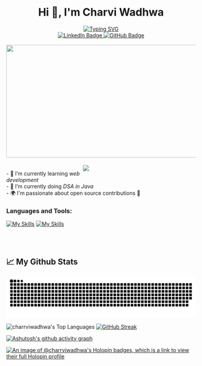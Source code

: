 
<h1 align="center">Hi 🌻, I'm Charvi Wadhwa</h1>
<!-- <h3 align="center">A passionate developer from India</h3> -->
<div align="center">
<a href="https://git.io/typing-svg"><img src="https://readme-typing-svg.demolab.com?font=Fira+Code&size=24&pause=1000&color=F5F7A2&width=480&lines=A+passionate+developer+from+India;Welcome+to+my+Github+Profile!" alt="Typing SVG" /></a>
</div>

<div id="badges" align="center">
  <a href="https://www.linkedin.com/in/charvi-wadhwa-23b565291">
    <img src="https://img.shields.io/badge/LinkedIn-blue?style=for-the-badge&logo=linkedin&logoColor=white" alt="LinkedIn Badge"/>
  </a>
  <a href="https://github.com/charrviwadhwa">
    <img src="https://img.shields.io/badge/GitHub-black?style=for-the-badge&logo=github&logoColor=white" alt="GitHub Badge"/>
  </a>
</div><br>

<div align="center">
<img src="https://user-images.githubusercontent.com/74038190/212747903-e9bdf048-2dc8-41f9-b973-0e72ff07bfba.gif" width="800" height="300">
</div><br>
<img align="right" src="https://user-images.githubusercontent.com/74038190/212284068-b4ee9a5c-331c-4d18-9481-53dd6b9debd5.gif" width="300">
<p align="left">
- 🌱 I’m currently learning <i>web development</i><br>
- 🌟 I’m currently doing <i>DSA in Java</i><br>
- 🌍 I'm passionate about open source contributions 🤝
</p>
 

<h3 align="left">Languages and Tools:</h3>

[![My Skills](https://skillicons.dev/icons?i=js,html,css,java,python,mysql,c,cpp)](https://skillicons.dev)
[![My Skills](https://skillicons.dev/icons?i=eclipse,pycharm,vercel)](https://skillicons.dev)


<br>
<br>
<h2>📈 My Github Stats</h2>
<picture>
  <source media="(prefers-color-scheme: dark)" srcset="https://raw.githubusercontent.com/platane/platane/output/github-contribution-grid-snake-dark.svg">
  <source media="(prefers-color-scheme: light)" srcset="https://raw.githubusercontent.com/platane/platane/output/github-contribution-grid-snake.svg">
  <img alt="github contribution grid snake animation" src="https://raw.githubusercontent.com/platane/platane/output/github-contribution-grid-snake.svg">
</picture>


![charrviwadhwa's Top Languages](https://github-readme-stats.vercel.app/api/top-langs/?username=charrviwadhwa&theme=radical&show_icons=true&hide_border=false&layout=compact)
[![GitHub Streak](https://streak-stats.demolab.com?user=charrviwadhwa&theme=radical)](https://git.io/streak-stats)

[![Ashutosh's github activity graph](https://github-readme-activity-graph.vercel.app/graph?username=charrviwadhwa&bg_color=000000&color=8ae8f4&line=66d6e5&point=fdfcfc&area=true&hide_border=true)](https://github.com/ashutosh00710/github-readme-activity-graph)

[![An image of @charrviwadhwa's Holopin badges, which is a link to view their full Holopin profile](https://holopin.me/charrviwadhwa)](https://holopin.io/@charrviwadhwa)


</div>

          


